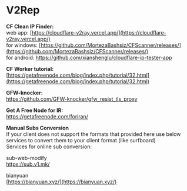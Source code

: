 # V2Rep

**CF Clean IP Finder:**  
web app: [https://cloudflare-v2ray.vercel.app/](https://cloudflare-v2ray.vercel.app/)  
for windows: [https://github.com/MortezaBashsiz/CFScanner/releases/](https://github.com/MortezaBashsiz/CFScanner/releases/)  
for android: https://github.com/xianshenglu/cloudflare-ip-tester-app

**CF Worker tutorial:**  
[https://getafreenode.com/blog/index.php/tutorial/32.html](https://getafreenode.com/blog/index.php/tutorial/32.html)

**GFW-knocker:**  
https://github.com/GFW-knocker/gfw_resist_tls_proxy

**Get A Free Node for IR:**  
https://getafreenode.com/foriran/

**Manual Subs Conversion**  
If your client does not support the formats that provided here use below services to convert them to your client format (like surfboard)  
Services for online sub conversion:

sub-web-modify  
https://sub.v1.mk/

bianyuan  
[https://bianyuan.xyz/](https://bianyuan.xyz/)

